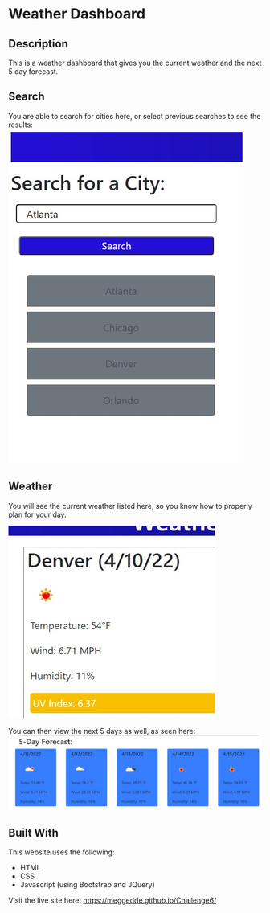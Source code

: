 # Weather Dashboard

## Description
This is a weather dashboard that gives you the current weather and the next 5 day forecast.

## Search
You are able to search for cities here, or select previous searches to see the results:
![search](./assets/images/searchbar.jpg)

## Weather
You will see the current weather listed here, so you know how to properly plan for your day.

![dashboard](./assets/images/dailydashboard.jpg)

You can then view the next 5 days as well, as seen here:
![forecast](./assets/images/forecast.jpg)


## Built With
This website uses the following:
* HTML
* CSS
* Javascript (using Bootstrap and JQuery)

Visit the live site here: https://meggedde.github.io/Challenge6/
